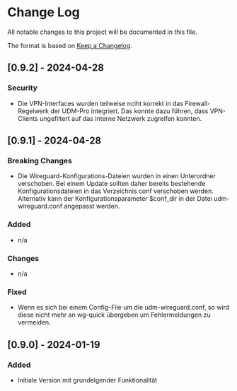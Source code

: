 # Change Log
All notable changes to this project will be documented in this file.
 
The format is based on [Keep a Changelog](http://keepachangelog.com/).
 
## [0.9.2] - 2024-04-28 

### Security

- Die VPN-Interfaces wurden teilweise nciht korrekt in das Firewall-Regelwerk der UDM-Pro integriert. Das 
  konnte dazu führen, dass VPN-Clients ungefiltert auf das interne Netzwerk zugreifen konnten.  


## [0.9.1] - 2024-04-28 

### Breaking Changes

- Die Wireguard-Konfigurations-Dateien wurden in einen Unterordner verschoben. Bei einem Update sollten
  daher bereits bestehende Konfigurationsdateien in das Verzeichnis conf verschoben werden. Alternativ kann 
  der Konfigurationsparameter $conf_dir in der Datei udm-wireguard.conf angepasst werden. 

### Added

-  n/a

### Changes

-  n/a

### Fixed
 
- Wenn es sich bei einem Config-File um die udm-wireguard.conf, so wird diese nicht mehr an wg-quick übergeben
  um Fehlermeldungen zu vermeiden.

## [0.9.0] - 2024-01-19
 
### Added

- Initiale Version mit grundelgender Funktionalität
